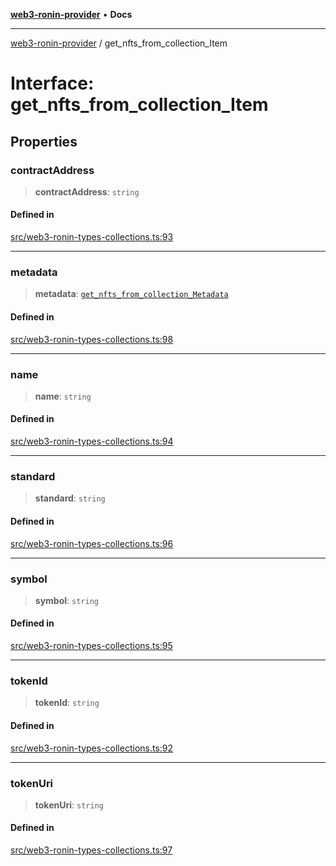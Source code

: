 [**web3-ronin-provider**](../README.md) • **Docs**

***

[web3-ronin-provider](../globals.md) / get\_nfts\_from\_collection\_Item

# Interface: get\_nfts\_from\_collection\_Item

## Properties

### contractAddress

> **contractAddress**: `string`

#### Defined in

[src/web3-ronin-types-collections.ts:93](https://github.com/chuacw/web3-ronin-provider/blob/1a659b81d9c7d7afbced0ae2b11550f4f6c0a233/src/web3-ronin-types-collections.ts#L93)

***

### metadata

> **metadata**: [`get_nfts_from_collection_Metadata`](get_nfts_from_collection_Metadata.md)

#### Defined in

[src/web3-ronin-types-collections.ts:98](https://github.com/chuacw/web3-ronin-provider/blob/1a659b81d9c7d7afbced0ae2b11550f4f6c0a233/src/web3-ronin-types-collections.ts#L98)

***

### name

> **name**: `string`

#### Defined in

[src/web3-ronin-types-collections.ts:94](https://github.com/chuacw/web3-ronin-provider/blob/1a659b81d9c7d7afbced0ae2b11550f4f6c0a233/src/web3-ronin-types-collections.ts#L94)

***

### standard

> **standard**: `string`

#### Defined in

[src/web3-ronin-types-collections.ts:96](https://github.com/chuacw/web3-ronin-provider/blob/1a659b81d9c7d7afbced0ae2b11550f4f6c0a233/src/web3-ronin-types-collections.ts#L96)

***

### symbol

> **symbol**: `string`

#### Defined in

[src/web3-ronin-types-collections.ts:95](https://github.com/chuacw/web3-ronin-provider/blob/1a659b81d9c7d7afbced0ae2b11550f4f6c0a233/src/web3-ronin-types-collections.ts#L95)

***

### tokenId

> **tokenId**: `string`

#### Defined in

[src/web3-ronin-types-collections.ts:92](https://github.com/chuacw/web3-ronin-provider/blob/1a659b81d9c7d7afbced0ae2b11550f4f6c0a233/src/web3-ronin-types-collections.ts#L92)

***

### tokenUri

> **tokenUri**: `string`

#### Defined in

[src/web3-ronin-types-collections.ts:97](https://github.com/chuacw/web3-ronin-provider/blob/1a659b81d9c7d7afbced0ae2b11550f4f6c0a233/src/web3-ronin-types-collections.ts#L97)
